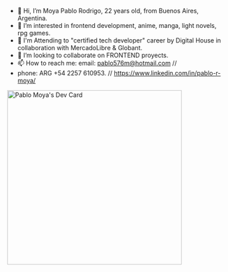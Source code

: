 - 👋 Hi, I’m Moya Pablo Rodrigo, 22 years old, from Buenos Aires, Argentina.
- 👀 I’m interested in frontend development, anime, manga, light novels, rpg games. 
- 🌱 I'm Attending to "certified tech developer" career by Digital House in collaboration with MercadoLibre & Globant.
- 💞️ I’m looking to collaborate on FRONTEND proyects. 
- 📫 How to reach me: email: pablo576m@hotmail.com // 
-  phone: ARG +54 2257 610953.
// https://www.linkedin.com/in/pablo-r-moya/

<a href="https://app.daily.dev/Test576m"><img src="https://api.daily.dev/devcards/dcf44ee70b5148fdb098c2defb686133.png?r=xpl" width="400" alt="Pablo Moya's Dev Card"/></a>

<!---
--->
